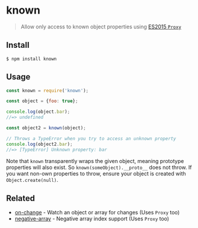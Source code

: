 # known

> Allow only access to known object properties using [ES2015 `Proxy`](https://ponyfoo.com/articles/es6-proxies-in-depth)

## Install

```
$ npm install known
```

## Usage

```js
const known = require('known');

const object = {foo: true};

console.log(object.bar);
//=> undefined

const object2 = known(object);

// Throws a TypeError when you try to access an unknown property
console.log(object2.bar);
//=> [TypeError] Unknown property: bar
```

Note that `known` transparently wraps the given object, meaning prototype properties will also exist. So `known(someObject).__proto__` does not throw. If you want non-own properties to throw, ensure your object is created with `Object.create(null)`.

## Related

- [on-change](https://github.com/sindresorhus/on-change) - Watch an object or array for changes (Uses `Proxy` too)
- [negative-array](https://github.com/sindresorhus/negative-array) - Negative array index support (Uses `Proxy` too)
